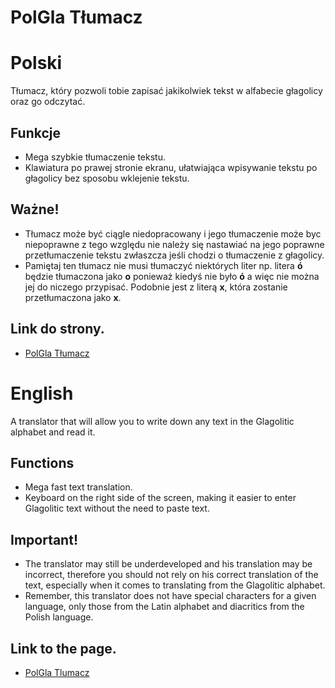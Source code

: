 # PolGla Tłumacz

# Polski

Tłumacz, który pozwoli tobie zapisać jakikolwiek tekst w alfabecie głagolicy oraz go odczytać.

## Funkcje

- Mega szybkie tłumaczenie tekstu.
- Klawiatura po prawej stronie ekranu, ułatwiająca wpisywanie tekstu po głagolicy bez sposobu wklejenie tekstu.

## Ważne!

- Tłumacz może być ciągle niedopracowany i jego tłumaczenie może byc niepoprawne z tego względu nie należy się nastawiać na jego poprawne przetłumaczenie tekstu zwłaszcza jeśli chodzi o tłumaczenie z głagolicy.
- Pamiętaj ten tłumacz nie musi tłumaczyć niektórych liter np. litera **ó** będzie tłumaczona jako **o** ponieważ kiedyś nie było **ó** a więc nie można jej do niczego przypisać. Podobnie jest z literą **x**, która zostanie przetłumaczona jako **x**.

## Link do strony.

- [PolGla Tłumacz](https://igor-ratajczak.github.io/PolGla-Tlumacz/)

# English 
A translator that will allow you to write down any text in the Glagolitic alphabet and read it.

## Functions

- Mega fast text translation.
- Keyboard on the right side of the screen, making it easier to enter Glagolitic text without the need to paste text.

## Important!

- The translator may still be underdeveloped and his translation may be incorrect, therefore you should not rely on his correct translation of the text, especially when it comes to translating from the Glagolitic alphabet.
- Remember, this translator does not have special characters for a given language, only those from the Latin alphabet and diacritics from the Polish language.

## Link to the page.

- [PolGla Tlumacz](https://igor-ratajczak.github.io/PolGla-Tlumacz/)
